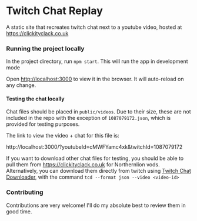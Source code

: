# Twitch Chat Replay

A static site that recreates twitch chat next to a youtube video, hosted at https://clickityclack.co.uk

### Running the project locally

In the project directory, run `npm start`. This will run the app in development mode

Open [http://localhost:3000](http://localhost:3000) to view it in the browser. It will auto-reload on any change.

#### Testing the chat locally

Chat files should be placed in `public/videos`. Due to their size, these are not included in the repo with the exception of `1087079172.json`, which is provided for testing purposes.

The link to view the video + chat for this file is:

http://localhost:3000/?youtubeId=cMWFYamc4xk&twitchId=1087079172

If you want to download other chat files for testing, you should be able to pull them from https://clickityclack.co.uk for Northernlion vods. Alternatively, you can download them directly from twitch using [Twitch Chat Downloader](https://github.com/PetterKraabol/Twitch-Chat-Downloader), with the command `tcd --format json --video <video-id>`

### Contributing

Contributions are very welcome! I'll do my absolute best to review them in good time.
